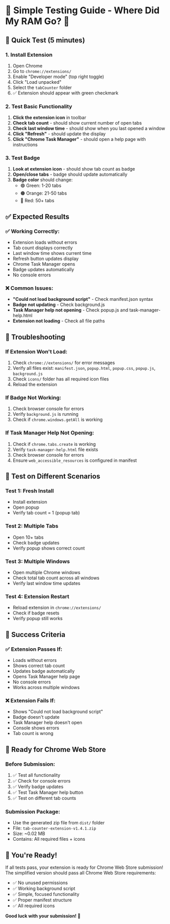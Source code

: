 # 🧪 Simple Testing Guide - Where Did My RAM Go? 🐑

## 🚀 **Quick Test (5 minutes)**

### **1. Install Extension**
1. Open Chrome
2. Go to `chrome://extensions/`
3. Enable "Developer mode" (top right toggle)
4. Click "Load unpacked"
5. Select the `tabCounter` folder
6. ✅ Extension should appear with green checkmark

### **2. Test Basic Functionality**
1. **Click the extension icon** in toolbar
2. **Check tab count** - should show current number of open tabs
3. **Check last window time** - should show when you last opened a window
4. **Click "Refresh"** - should update the display
5. **Click "Chrome Task Manager"** - should open a help page with instructions

### **3. Test Badge**
1. **Look at extension icon** - should show tab count as badge
2. **Open/close tabs** - badge should update automatically
3. **Badge color** should change:
   - 🟢 Green: 1-20 tabs
   - 🟠 Orange: 21-50 tabs  
   - 🔴 Red: 50+ tabs

## ✅ **Expected Results**

### **✅ Working Correctly:**
- Extension loads without errors
- Tab count displays correctly
- Last window time shows current time
- Refresh button updates display
- Chrome Task Manager opens
- Badge updates automatically
- No console errors

### **❌ Common Issues:**
- **"Could not load background script"** - Check manifest.json syntax
- **Badge not updating** - Check background.js
- **Task Manager help not opening** - Check popup.js and task-manager-help.html
- **Extension not loading** - Check all file paths

## 🔧 **Troubleshooting**

### **If Extension Won't Load:**
1. Check `chrome://extensions/` for error messages
2. Verify all files exist: `manifest.json`, `popup.html`, `popup.css`, `popup.js`, `background.js`
3. Check `icons/` folder has all required icon files
4. Reload the extension

### **If Badge Not Working:**
1. Check browser console for errors
2. Verify `background.js` is running
3. Check if `chrome.windows.getAll` is working

### **If Task Manager Help Not Opening:**
1. Check if `chrome.tabs.create` is working
2. Verify `task-manager-help.html` file exists
3. Check browser console for errors
4. Ensure `web_accessible_resources` is configured in manifest

## 📱 **Test on Different Scenarios**

### **Test 1: Fresh Install**
- Install extension
- Open popup
- Verify tab count = 1 (popup tab)

### **Test 2: Multiple Tabs**
- Open 10+ tabs
- Check badge updates
- Verify popup shows correct count

### **Test 3: Multiple Windows**
- Open multiple Chrome windows
- Check total tab count across all windows
- Verify last window time updates

### **Test 4: Extension Restart**
- Reload extension in `chrome://extensions/`
- Check if badge resets
- Verify popup still works

## 🎯 **Success Criteria**

### **✅ Extension Passes If:**
- Loads without errors
- Shows correct tab count
- Updates badge automatically
- Opens Task Manager help page
- No console errors
- Works across multiple windows

### **❌ Extension Fails If:**
- Shows "Could not load background script"
- Badge doesn't update
- Task Manager help doesn't open
- Console shows errors
- Tab count is wrong

## 🚀 **Ready for Chrome Web Store**

### **Before Submission:**
1. ✅ Test all functionality
2. ✅ Check for console errors
3. ✅ Verify badge updates
4. ✅ Test Task Manager help button
5. ✅ Test on different tab counts

### **Submission Package:**
- Use the generated zip file from `dist/` folder
- File: `tab-counter-extension-v1.4.1.zip`
- Size: ~0.02 MB
- Contains: All required files + icons

## 🎉 **You're Ready!**

If all tests pass, your extension is ready for Chrome Web Store submission! The simplified version should pass all Chrome Web Store requirements:

- ✅ No unused permissions
- ✅ Working background script
- ✅ Simple, focused functionality
- ✅ Proper manifest structure
- ✅ All required icons

**Good luck with your submission! 🚀**
